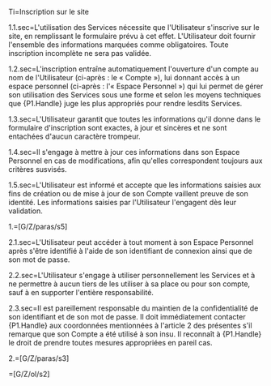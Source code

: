 
Ti=Inscription sur le site

1.1.sec=L'utilisation des Services nécessite que l'Utilisateur s'inscrive sur le site, en remplissant le formulaire prévu à cet effet. L'Utilisateur doit fournir l'ensemble des informations marquées comme obligatoires. Toute inscription incomplète ne sera pas validée.

1.2.sec=L'inscription entraîne automatiquement l'ouverture d'un compte au nom de l'Utilisateur (ci-après : le « Compte »), lui donnant accès à un espace personnel (ci-après : l'« Espace Personnel ») qui lui permet de gérer son utilisation des Services sous une forme et selon les moyens techniques que {P1.Handle} juge les plus appropriés pour rendre lesdits Services.

1.3.sec=L'Utilisateur garantit que toutes les informations qu'il donne dans le formulaire d'inscription sont exactes, à jour et sincères et ne sont entachées d'aucun caractère trompeur.

1.4.sec=Il s'engage à mettre à jour ces informations dans son Espace Personnel en cas de modifications, afin qu'elles correspondent toujours aux critères susvisés.

1.5.sec=L'Utilisateur est informé et accepte que les informations saisies aux fins de création ou de mise à jour de son Compte vaillent preuve de son identité. Les informations saisies par l'Utilisateur l'engagent dès leur validation.

1.=[G/Z/paras/s5]

2.1.sec=L'Utilisateur peut accéder à tout moment à son Espace Personnel après s'être identifié à l'aide de son identifiant de connexion ainsi que de son mot de passe.

2.2.sec=L'Utilisateur s'engage à utiliser personnellement les Services et à ne permettre à aucun tiers de les utiliser à sa place ou pour son compte, sauf à en supporter l'entière responsabilité.

2.3.sec=Il est pareillement responsable du maintien de la confidentialité de son identifiant et de son mot de passe. Il doit immédiatement contacter {P1.Handle} aux coordonnées mentionnées à l'article 2 des présentes s'il remarque que son Compte a été utilisé à son insu. Il reconnaît à {P1.Handle} le droit de prendre toutes mesures appropriées en pareil cas.

2.=[G/Z/paras/s3]

=[G/Z/ol/s2]
